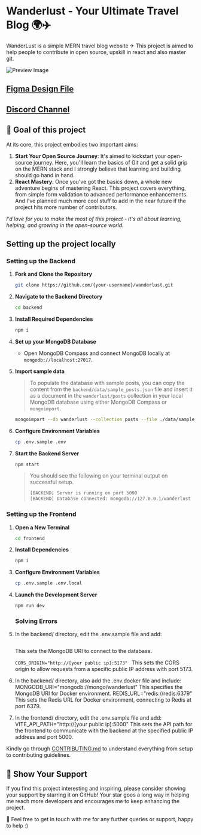 # Wanderlust - Your Ultimate Travel Blog 🌍✈️

WanderLust is a simple MERN travel blog website ✈ This project is aimed to help people to contribute in open source, upskill in react and also master git.

![Preview Image](https://github.com/krishnaacharyaa/wanderlust/assets/116620586/17ba9da6-225f-481d-87c0-5d5a010a9538)

## [Figma Design File](https://www.figma.com/file/zqNcWGGKBo5Q2TwwVgR6G5/WanderLust--A-Travel-Blog-App?type=design&node-id=0%3A1&mode=design&t=c4oCG8N1Fjf7pxTt-1)
## [Discord Channel](https://discord.gg/FEKasAdCrG)

## 🎯 Goal of this project

At its core, this project embodies two important aims:

1. **Start Your Open Source Journey**: It's aimed to kickstart your open-source journey. Here, you'll learn the basics of Git and get a solid grip on the MERN stack and I strongly believe that learning and building should go hand in hand.
2. **React Mastery**: Once you've got the basics down, a whole new adventure begins of mastering React. This project covers everything, from simple form validation to advanced performance enhancements. And I've planned much more cool stuff to add in the near future if the project hits more number of contributors.

_I'd love for you to make the most of this project - it's all about learning, helping, and growing in the open-source world._

## Setting up the project locally

### Setting up the Backend

1. **Fork and Clone the Repository**

   ```bash
   git clone https://github.com/{your-username}/wanderlust.git
   ```

2. **Navigate to the Backend Directory**

   ```bash
   cd backend
   ```

3. **Install Required Dependencies**

   ```bash
   npm i
   ```

4. **Set up your MongoDB Database**

   - Open MongoDB Compass and connect MongoDB locally at `mongodb://localhost:27017`.

5. **Import sample data**

   > To populate the database with sample posts, you can copy the content from the `backend/data/sample_posts.json` file and insert it as a document in the `wanderlust/posts` collection in your local MongoDB database using either MongoDB Compass or `mongoimport`.

   ```bash
   mongoimport --db wanderlust --collection posts --file ./data/sample_posts.json --jsonArray
   ```

6. **Configure Environment Variables**

   ```bash
   cp .env.sample .env
   ```

7. **Start the Backend Server**

   ```bash
   npm start
   ```

   > You should see the following on your terminal output on successful setup.
   >
   > ```bash
   > [BACKEND] Server is running on port 5000
   > [BACKEND] Database connected: mongodb://127.0.0.1/wanderlust
   > ```

### Setting up the Frontend

1. **Open a New Terminal**

   ```bash
   cd frontend
   ```

2. **Install Dependencies**

   ```bash
   npm i
   ```

3. **Configure Environment Variables**

   ```bash
   cp .env.sample .env.local
   ```

4. **Launch the Development Server**

   ```bash
   npm run dev
   ```


   ### Solving Errors
1. In the backend/ directory, edit the .env.sample file and add:
   
   ```MONGODB_URI="mongodb://mongo/wanderlust"
   ```
   
   This sets the MongoDB URI to connect to the database.
   
   ```CORS_ORIGIN="http://[your public ip]:5173" ```
   This sets the CORS origin to allow requests from a specific public IP address with port 5173.
3. In the backend/ directory, also add the .env.docker file and include:
   MONGODB_URI="mongodb://mongo/wanderlust"
   This specifies the MongoDB URI for Docker environment.
   REDIS_URL="redis://redis:6379"
   This sets the Redis URL for Docker environment, connecting to Redis at port 6379.
4. In the frontend/ directory, edit the .env.sample file and add:
   VITE_API_PATH="http://[your public ip]:5000"
   This sets the API path for the frontend to communicate with the backend at the specified public IP address and port 5000.
   
Kindly go through [CONTRIBUTING.md](https://github.com/krishnaacharyaa/wanderlust/blob/main/.github/CONTRIBUTING.md) to understand everything from setup to contributing guidelines.

## 💖 Show Your Support

If you find this project interesting and inspiring, please consider showing your support by starring it on GitHub! Your star goes a long way in helping me reach more developers and encourages me to keep enhancing the project.

🚀 Feel free to get in touch with me for any further queries or support, happy to help :)
